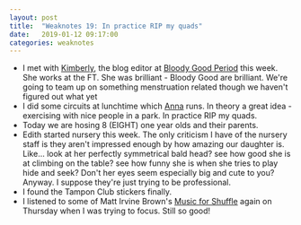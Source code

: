 ```yaml
---
layout: post
title:  "Weaknotes 19: In practice RIP my quads"
date:   2019-01-12 09:17:00
categories: weaknotes
---
```

* I met with [Kimberly](https://twitter.com/kimber_long), the blog editor at [Bloody Good Period](https://www.bloodygoodperiod.com/) this week. She works at the FT. She was brilliant - Bloody Good are brilliant. We're going to team up on something menstruation related though we haven't figured out what yet
* I did some circuits at lunchtime which [Anna](https://www.annashipman.co.uk/) runs. In theory a great idea - exercising with nice people in a park. In practice RIP my quads.
* Today we are hosing 8 (EIGHT) one year olds and their parents.
* Edith started nursery this week. The only criticism I have of the nursery staff is they aren't impressed enough by how amazing our daughter is. Like... look at her perfectly symmetrical bald head? see how good she is at climbing on the table? see how funny she is when she tries to play hide and seek? Don't her eyes seem especially big and cute to you? Anyway. I suppose they're just trying to be professional.
* I found the Tampon Club stickers finally.
* I listened to some of Matt Irvine Brown's [Music for Shuffle](http://musicforshuffle.com/sketches/) again on Thursday when I was trying to focus. Still so good!
